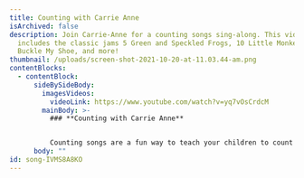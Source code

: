 ```yaml
---
title: Counting with Carrie Anne
isArchived: false
description: Join Carrie-Anne for a counting songs sing-along. This video
  includes the classic jams 5 Green and Speckled Frogs, 10 Little Monkeys, 1, 2,
  Buckle My Shoe, and more!
thumbnail: /uploads/screen-shot-2021-10-20-at-11.03.44-am.png
contentBlocks:
  - contentBlock:
      sideBySideBody:
        imagesVideos:
          videoLink: https://www.youtube.com/watch?v=yq7vOsCrdcM
        mainBody: >-
          ### **Counting with Carrie Anne**


          Counting songs are a fun way to teach your children to count forwards and backwards and can help build their developing number concept and early maths skills.
      body: ""
id: song-IVMS8A8KO
---
```

